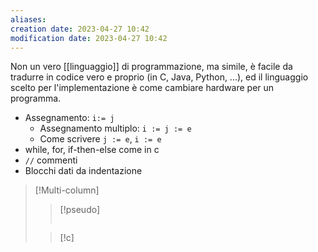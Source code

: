 ```yaml
---
aliases: 
creation date: 2023-04-27 10:42
modification date: 2023-04-27 10:42
---
```


Non un vero [[linguaggio]] di programmazione, ma simile, è facile da tradurre in codice vero e proprio (in C, Java, Python, ...), ed il linguaggio scelto per l'implementazione è come cambiare hardware per un programma.

- Assegnamento: `i:= j`
	- Assegnamento multiplo: `i := j := e`
	- Come scrivere `j := e`, `i := e`
- while, for, if-then-else come in c
- `//` commenti
- Blocchi dati da indentazione


>[!Multi-column]
>
>>[!pseudo]
>>```
>
>>[!c]

